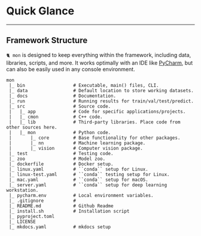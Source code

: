 # Quick Glance

---

## Framework Structure

`🐈 mon` is designed to keep everything within the framework, including data,
libraries, scripts, and more. It works optimally with an IDE like 
[PyCharm](https://www.jetbrains.com/), but can also be easily used in any 
console environment.

```text
mon
 |_ bin                  # Executable, main() files, CLI.
 |_ data                 # Default location to store working datasets.
 |_ docs                 # Documentation.
 |_ run                  # Running results for train/val/test/predict.
 |_ src                  # Source code.
 |   |_ app              # Code for specific applications/projects.
 |   |_ cmon             # C++ code.
 |   |_ lib              # Third-party libraries. Place code from other sources here.
 |   |_ mon              # Python code.
 |       |_ core         # Base functionality for other packages.
 |       |_ nn           # Machine learning package.
 |       |_ vision       # Computer vision package.
 |_ test                 # Testing code.
 |_ zoo                  # Model zoo.
 |_ dockerfile           # Docker setup.
 |_ linux.yaml           # ``conda`` setup for Linux.
 |_ linux-test.yaml      # ``conda`` testing setup for Linux.
 |_ mac.yaml             # ``conda`` setup for macOS.
 |_ server.yaml          # ``conda`` setup for deep learning workstation.
 |_ pycharm.env          # Local environment variables.
 |_ .gitignore           # 
 |_ README.md            # Github Readme
 |_ install.sh           # Installation script
 |_ pyproject.toml  
 |_ LICENSE  
 |_ mkdocs.yaml          # mkdocs setup
```
